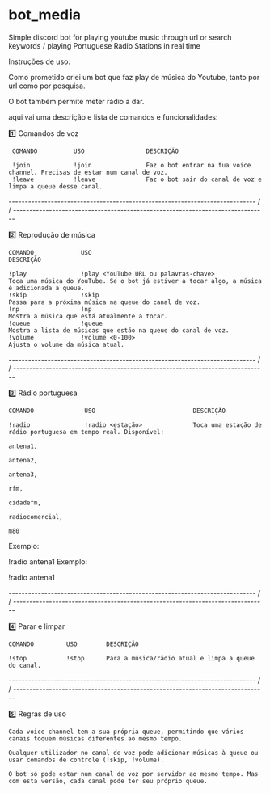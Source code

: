 # bot_media
Simple discord bot for playing youtube music through url or search keywords / playing Portuguese Radio Stations in real time


Instruções de uso:


Como prometido criei um bot que faz play de música do Youtube, tanto por url como por pesquisa. 

O bot também permite meter rádio a dar.

aqui vai uma descrição e lista de comandos e funcionalidades:


 1️⃣ Comandos de voz

     COMANDO          USO                 DESCRIÇÃO

     !join            !join               Faz o bot entrar na tua voice channel. Precisas de estar num canal de voz.
     !leave           !leave              Faz o bot sair do canal de voz e limpa a queue desse canal.

---------------------------------------------------------------------------- / / ------------------------------------------------------------------------------
 


2️⃣ Reprodução de música



    COMANDO             USO                                                 DESCRIÇÃO

    !play               !play <YouTube URL ou palavras-chave>               Toca uma música do YouTube. Se o bot já estiver a tocar algo, a música é adicionada à queue.
    !skip               !skip                                               Passa para a próxima música na queue do canal de voz.
    !np                 !np                                                 Mostra a música que está atualmente a tocar.
    !queue              !queue                                              Mostra a lista de músicas que estão na queue do canal de voz.
    !volume             !volume <0-100>                                     Ajusta o volume da música atual.


---------------------------------------------------------------------------- / / ------------------------------------------------------------------------------

3️⃣ Rádio portuguesa

    COMANDO              USO                           DESCRIÇÃO

    !radio               !radio <estação>              Toca uma estação de rádio portuguesa em tempo real. Disponível:
                                                                                                                     antena1,
                                                                                                                     antena2,
                                                                                                                     antena3,
                                                                                                                     rfm,
                                                                                                                     cidadefm,
                                                                                                                     radiocomercial,
                                                                                                                     m80

Exemplo:

!radio antena1
Exemplo:

!radio antena1


---------------------------------------------------------------------------- / / ------------------------------------------------------------------------------


 4️⃣ Parar e limpar

    COMANDO         USO        DESCRIÇÃO
    
    !stop           !stop      Para a música/rádio atual e limpa a queue do canal.

---------------------------------------------------------------------------- / / ------------------------------------------------------------------------------


5️⃣  Regras de uso

    Cada voice channel tem a sua própria queue, permitindo que vários canais toquem músicas diferentes ao mesmo tempo.

    Qualquer utilizador no canal de voz pode adicionar músicas à queue ou usar comandos de controle (!skip, !volume).

    O bot só pode estar num canal de voz por servidor ao mesmo tempo. Mas com esta versão, cada canal pode ter seu próprio queue.
